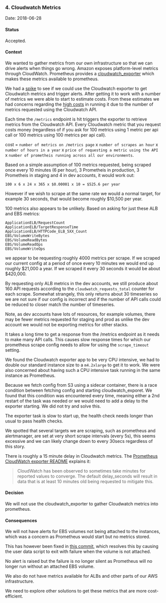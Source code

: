 ### 4. Cloudwatch Metrics

Date: 2018-06-28

#### Status

Accepted.

#### Context

We wanted to gather metrics from our own infrastructure so that we can drive alerts when things go wrong. Amazon exposes platform-level metrics through CloudWatch.
Prometheus provides a [cloudwatch_exporter](https://github.com/prometheus/cloudwatch_exporter) which makes these metrics available to prometheus.

We had a [spike](https://github.com/alphagov/prometheus-aws-configuration-beta/tree/cloudwatch) to see if we could use the Cloudwatch exporter to get Cloudwatch metrics and trigger alerts.
After getting it to work with a number of metrics we were able to start to estimate costs. From these estimates we had concerns regarding the [high costs](https://aws.amazon.com/cloudwatch/pricing/)
in running it due to the number of metrics requested using the Cloudwatch API.

Each time the `/metrics` endpoint is hit triggers the exporter to retrieve
metrics from the Cloudwatch API. Every Cloudwatch metric that you request costs
money (regardless of if you ask for 100 metrics using 1 metric per api call or
100 metrics using 100 metrics per api call).

cost = `number of metrics on /metrics page` x `number of scrapes an hour` x `number of hours in a year` x `price of requesting a metric using the API` x `number of prometheis running across all our environments`.

Based on a simple assumption of 100 metrics requested, being scraped once every 10 minutes (6 per hour), 3 Prometheis in production, 3 Prometheis in staging and 4 in dev accounts, it would work out:

`100 x 6 x 24 x 365 x $0.00001 x 10 = $525.6 per year`

However if we wish to scrape at the same rate we would a normal target, for example 30
seconds, that would become roughly $10,500 per year.

100 metrics also appears to be unlikely. Based on asking for just these ALB and EBS
metrics:

```
ApplicationELB/RequestCount
ApplicationELB/TargetResponseTime
ApplicationELB/HTTPCode_ELB_5XX_Count
EBS/VolumeWriteBytes
EBS/VolumeReadBytes
EBS/VolumeReadOps
EBS/VolumeWriteOps
```

we appear to be requesting roughly 4000 metrics per scrape. If we scraped our current config at a period of once every 10 minutes we would end up roughly $21,000 a year. If we scraped it every 30 seconds it would be about $420,000.

By requesting only ALB metrics in the dev accounts, we still produce about 160 API requests according to the `cloudwatch_requests_total` counter for each scrape. Somewhat strangely, this only returns about 30 timeseries so we are not sure if our config is incorrect and if the number of API calls could be reduced to closer match the number of timeseries.

Note, as dev accounts have lots of resources, for example volumes, there may be fewer
metrics requested for staging and prod as unlike the dev account we would not be
exporting metrics for other stacks.

It takes a long time to get a response from the /metrics endpoint as it needs to make many API calls. This causes slow response times for which our prometheus scrape config needs to allow for using the `scrape_timeout` setting.

We found the Cloudwatch exporter app to be very CPU intensive, we had to double our standard instance size to a `m4.2xlarge` to get it to work. We were also concerned about having such a CPU intensive task running in the same instance as Prometheus.

Because we fetch config from S3 using a sidecar container, there is a race condition between fetching config and starting cloudwatch_exporet.  We found that this condition was encountered every time, meaning either a 2nd restart of the task was needed or we would need to add a delay to the exporter starting. We did not try and solve this.

The exporter task is slow to start up, the health check needs longer than usual to pass health checks.

We spotted that several targets we are scraping, such as prometheus and alertmanager, are set at very short scrape intervals (every 5s), this seems excessive and we can likely change down to every 30secs regardless of this story.

There is roughly a 15 minute delay in Cloudwatch metrics.  The [Prometheus CloudWatch exporter README](https://github.com/prometheus/cloudwatch_exporter/blob/master/README.md) explains it:

> CloudWatch has been observed to sometimes take minutes for reported values to converge. The default delay_seconds will result in data that is at least 10 minutes old being requested to mitigate this.

#### Decision

We will not use the cloudwatch_exporter to gather Cloudwatch metrics into prometheus.

#### Consequences

We will not have alerts for EBS volumes not being attached to the instances, which was a concern as Prometheus would start but no metrics stored.

This has however been fixed in [this commit](https://github.com/alphagov/prometheus-aws-configuration-beta/commit/cd2432045dfd8fc10d7fa1ae34f4dfed63fc9f11), which resolves this by causing the user data script to exit with failure when the volume is not attached.

No alert is raised but the failure is no longer silent as Prometheus will no longer run without an attached EBS volume.

We also do not have metrics available for ALBs and other parts of our AWS infrastructure.

We need to explore other solutions to get these metrics that are more cost-efficient.
